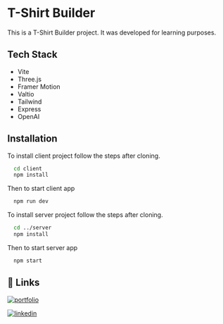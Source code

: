 # T-Shirt Builder

This is a T-Shirt Builder
project. It was developed for learning purposes.

## Tech Stack

- Vite
- Three.js
- Framer Motion
- Valtio
- Tailwind
- Express
- OpenAI

## Installation

To install client project follow the steps after cloning.

```bash
  cd client
  npm install
```

Then to start client app

```bash
  npm run dev
```

To install server project follow the steps after cloning.

```bash
  cd ../server
  npm install
```

Then to start server app

```bash
  npm start
```

## 🔗 Links

[![portfolio](https://img.shields.io/badge/my_portfolio-000?style=for-the-badge&logo=ko-fi&logoColor=white)](https://mammimia.github.io/portfolio/)

[![linkedin](https://img.shields.io/badge/linkedin-0A66C2?style=for-the-badge&logo=linkedin&logoColor=white)](https://www.linkedin.com/in/muhammed-ali-aydin/)

